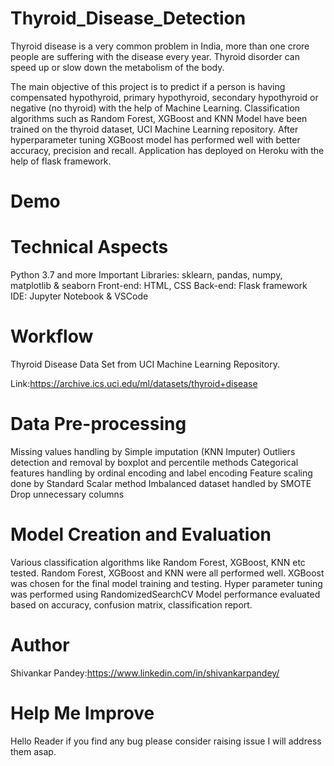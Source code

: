 # Thyroid_Disease_Detection
Thyroid disease is a very common problem in India, more than one crore people are suffering with the disease every year. Thyroid disorder can speed up or slow down the metabolism of the body.

The main objective of this project is to predict if a person is having compensated hypothyroid, primary hypothyroid, secondary hypothyroid or negative (no thyroid) with the help of Machine Learning. Classification algorithms such as Random Forest, XGBoost and KNN Model have been trained on the thyroid dataset, UCI Machine Learning repository. After hyperparameter tuning XGBoost model has performed well with better accuracy, precision and recall. Application has deployed on Heroku with the help of flask framework.
# Demo
# Technical Aspects
Python 3.7 and more
Important Libraries: sklearn, pandas, numpy, matplotlib & seaborn
Front-end: HTML, CSS
Back-end: Flask framework
IDE: Jupyter Notebook & VSCode
# Workflow
Thyroid Disease Data Set from UCI Machine Learning Repository.

Link:https://archive.ics.uci.edu/ml/datasets/thyroid+disease
# Data Pre-processing
Missing values handling by Simple imputation (KNN Imputer)
Outliers detection and removal by boxplot and percentile methods
Categorical features handling by ordinal encoding and label encoding
Feature scaling done by Standard Scalar method
Imbalanced dataset handled by SMOTE
Drop unnecessary columns
# Model Creation and Evaluation
Various classification algorithms like Random Forest, XGBoost, KNN etc tested.
Random Forest, XGBoost and KNN were all performed well. XGBoost was chosen for the final model training and testing.
Hyper parameter tuning was performed using RandomizedSearchCV
Model performance evaluated based on accuracy, confusion matrix, classification report.
# Author
Shivankar Pandey:https://www.linkedin.com/in/shivankarpandey/

# Help Me Improve
Hello Reader if you find any bug please consider raising issue I will address them asap.

